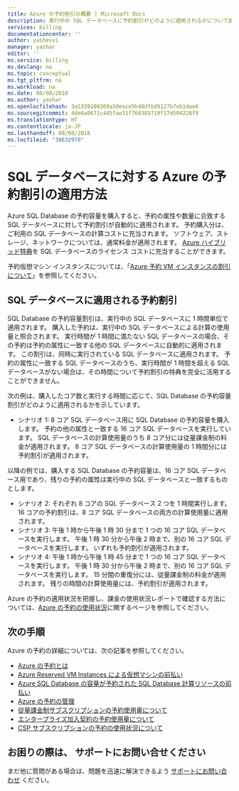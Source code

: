 ```yaml
---
title: Azure の予約割引の概要 | Microsoft Docs
description: 実行中の SQL データベースに予約割引がどのように適用されるかについて説明します。
services: billing
documentationcenter: ''
author: yashesvi
manager: yashar
editor: ''
ms.service: billing
ms.devlang: na
ms.topic: conceptual
ms.tgt_pltfrm: na
ms.workload: na
ms.date: 08/08/2018
ms.author: yashar
ms.openlocfilehash: 3a5339200309a50eace5b48dfbd9127b7eb1dae6
ms.sourcegitcommit: 4de6a8671c445fae31f760385710f17d504228f8
ms.translationtype: HT
ms.contentlocale: ja-JP
ms.lasthandoff: 08/08/2018
ms.locfileid: "39632970"
---
```

# <a name="understand-how-an-azure-reservation-discount-is-applied-to-sql-databases"></a>SQL データベースに対する Azure の予約割引の適用方法

Azure SQL Database の予約容量を購入すると、予約の属性や数量に合致する SQL データベースに対して予約割引が自動的に適用されます。 予約購入分は、ご利用の SQL データベースの計算コストに充当されます。 ソフトウェア、ストレージ、ネットワークについては、通常料金が適用されます。 [Azure ハイブリッド特典](https://azure.microsoft.com/pricing/hybrid-benefit/)を SQL データベースのライセンス コストに充当することができます。

予約仮想マシン インスタンスについては、「[Azure 予約 VM インスタンスの割引について](billing-understand-vm-reservation-charges.md)」を参照してください。

## <a name="reservation-discount-applied-to-sql-databases"></a>SQL データベースに適用される予約割引

 SQL Database の予約容量割引は、実行中の SQL データベースに 1 時間単位で適用されます。 購入した予約は、実行中の SQL データベースによる計算の使用量と照合されます。 実行時間が 1 時間に満たない SQL データベースの場合、その予約は予約の属性に一致する他の SQL データベースに自動的に適用されます。 この割引は、同時に実行されている SQL データベースに適用されます。 予約の属性に一致する SQL データベースのうち、実行時間が 1 時間を超える SQL データベースがない場合は、その時間について予約割引の特典を完全に活用することができません。

次の例は、購入したコア数と実行する時間に応じて、SQL Database の予約容量割引がどのように適用されるかを示しています。

- シナリオ 1: 8 コア SQL データベース用に SQL Database の予約容量を購入します。 予約の他の属性と一致する 16 コア SQL データベースを実行しています。 SQL データベースの計算使用量のうち 8 コア分には従量課金制の料金が適用されます。 8 コア SQL データベースの計算使用量の 1 時間分には予約割引が適用されます。

以降の例では、購入する SQL Database の予約容量は、16 コア SQL データベース用であり、残りの予約の属性は実行中の SQL データベースと一致するものとします。

- シナリオ 2: それぞれ 8 コアの SQL データベース 2 つを 1 時間実行します。 16 コアの予約割引は、8 コア SQL データベースの両方の計算使用量に適用されます。
- シナリオ 3: 午後 1 時から午後 1 時 30 分まで 1 つの 16 コア SQL データベースを実行します。 午後 1 時 30 分から午後 2 時まで、別の 16 コア SQL データベースを実行します。 いずれも予約割引が適用されます。
- シナリオ 4: 午後 1 時から午後 1 時 45 分まで 1 つの 16 コア SQL データベースを実行します。 午後 1 時 30 分から午後 2 時まで、別の 16 コア SQL データベースを実行します。 15 分間の重復分には、従量課金制の料金が適用されます。 残りの時間の計算使用量には、予約割引が適用されます。

Azure の予約の適用状況を把握し、課金の使用状況レポートで確認する方法については、[Azure の予約の使用状況](https://go.microsoft.com/fwlink/?linkid=862757)に関するページを参照してください。

## <a name="next-steps"></a>次の手順

Azure の予約の詳細については、次の記事を参照してください。

- [Azure の予約とは](billing-save-compute-costs-reservations.md)
- [Azure Reserved VM Instances による仮想マシンの前払い](../virtual-machines/windows/prepay-reserved-vm-instances.md)
- [Azure SQL Database の容量が予約された SQL Database 計算リソースの前払い](../sql-database/sql-database-reserved-capacity.md)
- [Azure の予約の管理](billing-manage-reserved-vm-instance.md)
- [従量課金制サブスクリプションの予約使用量について](billing-understand-reserved-instance-usage.md)
- [エンタープライズ加入契約の予約使用量について](billing-understand-reserved-instance-usage-ea.md)
- [CSP サブスクリプションの予約の使用状況について](https://docs.microsoft.com/partner-center/azure-reservations)


## <a name="need-help-contact-support"></a>お困りの際は、 サポートにお問い合せください

まだ他に質問がある場合は、問題を迅速に解決できるよう [サポートにお問い合わせ](https://portal.azure.com/?#blade/Microsoft_Azure_Support/HelpAndSupportBlade) ください。
